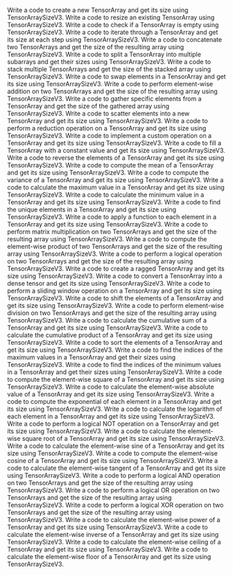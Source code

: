 Write a code to create a new TensorArray and get its size using TensorArraySizeV3.
Write a code to resize an existing TensorArray using TensorArraySizeV3.
Write a code to check if a TensorArray is empty using TensorArraySizeV3.
Write a code to iterate through a TensorArray and get its size at each step using TensorArraySizeV3.
Write a code to concatenate two TensorArrays and get the size of the resulting array using TensorArraySizeV3.
Write a code to split a TensorArray into multiple subarrays and get their sizes using TensorArraySizeV3.
Write a code to stack multiple TensorArrays and get the size of the stacked array using TensorArraySizeV3.
Write a code to swap elements in a TensorArray and get its size using TensorArraySizeV3.
Write a code to perform element-wise addition on two TensorArrays and get the size of the resulting array using TensorArraySizeV3.
Write a code to gather specific elements from a TensorArray and get the size of the gathered array using TensorArraySizeV3.
Write a code to scatter elements into a new TensorArray and get its size using TensorArraySizeV3.
Write a code to perform a reduction operation on a TensorArray and get its size using TensorArraySizeV3.
Write a code to implement a custom operation on a TensorArray and get its size using TensorArraySizeV3.
Write a code to fill a TensorArray with a constant value and get its size using TensorArraySizeV3.
Write a code to reverse the elements of a TensorArray and get its size using TensorArraySizeV3.
Write a code to compute the mean of a TensorArray and get its size using TensorArraySizeV3.
Write a code to compute the variance of a TensorArray and get its size using TensorArraySizeV3.
Write a code to calculate the maximum value in a TensorArray and get its size using TensorArraySizeV3.
Write a code to calculate the minimum value in a TensorArray and get its size using TensorArraySizeV3.
Write a code to find the unique elements in a TensorArray and get its size using TensorArraySizeV3.
Write a code to apply a function to each element in a TensorArray and get its size using TensorArraySizeV3.
Write a code to perform matrix multiplication on two TensorArrays and get the size of the resulting array using TensorArraySizeV3.
Write a code to compute the element-wise product of two TensorArrays and get the size of the resulting array using TensorArraySizeV3.
Write a code to perform a logical operation on two TensorArrays and get the size of the resulting array using TensorArraySizeV3.
Write a code to create a ragged TensorArray and get its size using TensorArraySizeV3.
Write a code to convert a TensorArray into a dense tensor and get its size using TensorArraySizeV3.
Write a code to perform a sliding window operation on a TensorArray and get its size using TensorArraySizeV3.
Write a code to shift the elements of a TensorArray and get its size using TensorArraySizeV3.
Write a code to perform element-wise division on two TensorArrays and get the size of the resulting array using TensorArraySizeV3.
Write a code to calculate the cumulative sum of a TensorArray and get its size using TensorArraySizeV3.
Write a code to calculate the cumulative product of a TensorArray and get its size using TensorArraySizeV3.
Write a code to sort the elements of a TensorArray and get its size using TensorArraySizeV3.
Write a code to find the indices of the maximum values in a TensorArray and get their sizes using TensorArraySizeV3.
Write a code to find the indices of the minimum values in a TensorArray and get their sizes using TensorArraySizeV3.
Write a code to compute the element-wise square of a TensorArray and get its size using TensorArraySizeV3.
Write a code to calculate the element-wise absolute value of a TensorArray and get its size using TensorArraySizeV3.
Write a code to compute the exponential of each element in a TensorArray and get its size using TensorArraySizeV3.
Write a code to calculate the logarithm of each element in a TensorArray and get its size using TensorArraySizeV3.
Write a code to perform a logical NOT operation on a TensorArray and get its size using TensorArraySizeV3.
Write a code to calculate the element-wise square root of a TensorArray and get its size using TensorArraySizeV3.
Write a code to calculate the element-wise sine of a TensorArray and get its size using TensorArraySizeV3.
Write a code to compute the element-wise cosine of a TensorArray and get its size using TensorArraySizeV3.
Write a code to calculate the element-wise tangent of a TensorArray and get its size using TensorArraySizeV3.
Write a code to perform a logical AND operation on two TensorArrays and get the size of the resulting array using TensorArraySizeV3.
Write a code to perform a logical OR operation on two TensorArrays and get the size of the resulting array using TensorArraySizeV3.
Write a code to perform a logical XOR operation on two TensorArrays and get the size of the resulting array using TensorArraySizeV3.
Write a code to calculate the element-wise power of a TensorArray and get its size using TensorArraySizeV3.
Write a code to calculate the element-wise inverse of a TensorArray and get its size using TensorArraySizeV3.
Write a code to calculate the element-wise ceiling of a TensorArray and get its size using TensorArraySizeV3.
Write a code to calculate the element-wise floor of a TensorArray and get its size using TensorArraySizeV3.